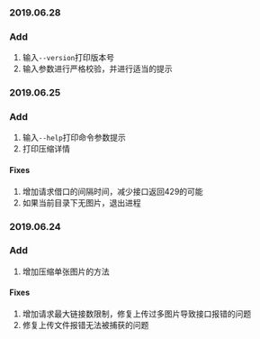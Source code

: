 ### 2019.06.28

### Add

1. 输入`--version`打印版本号
2. 输入参数进行严格校验，并进行适当的提示

### 2019.06.25

### Add

1. 输入`--help`打印命令参数提示
2. 打印压缩详情

#### Fixes

1. 增加请求借口的间隔时间，减少接口返回429的可能
2. 如果当前目录下无图片，退出进程

### 2019.06.24

### Add
1. 增加压缩单张图片的方法

#### Fixes

1. 增加请求最大链接数限制，修复上传过多图片导致接口报错的问题
2. 修复上传文件报错无法被捕获的问题